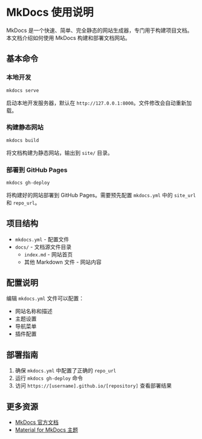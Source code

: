 # MkDocs 使用说明

MkDocs 是一个快速、简单、完全静态的网站生成器，专门用于构建项目文档。本文档介绍如何使用 MkDocs 构建和部署文档网站。

## 基本命令

### 本地开发
```bash
mkdocs serve
```
启动本地开发服务器，默认在 `http://127.0.0.1:8000`。文件修改会自动重新加载。

### 构建静态网站
```bash
mkdocs build
```
将文档构建为静态网站，输出到 `site/` 目录。

### 部署到 GitHub Pages
```bash
mkdocs gh-deploy
```
将构建好的网站部署到 GitHub Pages。需要预先配置 `mkdocs.yml` 中的 `site_url` 和 `repo_url`。

## 项目结构

- `mkdocs.yml` - 配置文件
- `docs/` - 文档源文件目录
  - `index.md` - 网站首页
  - 其他 Markdown 文件 - 网站内容

## 配置说明

编辑 `mkdocs.yml` 文件可以配置：
- 网站名称和描述
- 主题设置
- 导航菜单
- 插件配置

## 部署指南

1. 确保 `mkdocs.yml` 中配置了正确的 `repo_url`
2. 运行 `mkdocs gh-deploy` 命令
3. 访问 `https://[username].github.io/[repository]` 查看部署结果

## 更多资源

- [MkDocs 官方文档](https://www.mkdocs.org/)
- [Material for MkDocs 主题](https://squidfunk.github.io/mkdocs-material/)